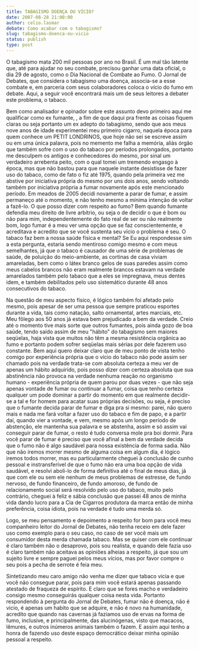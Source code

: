 ```yaml
---
title: TABAGISMO DOENÇA OU VÍCIO?
date: 2007-08-28 21:00:00
author: celio.lasmar
debate: Como acabar com o tabagismo?
slug: tabagismo-doenca-ou-vicio
status: publish 
type: post
---
```


O tabagismo mata 200 mil pessoas por ano no Brasil. É um mal tão latente que, até para ajudar no seu combate, precisou ganhar uma data oficial, o dia 29 de agosto, como o Dia Nacional de Combate ao Fumo. O Jornal de Debates, que considera o tabagismo uma doença, associa-se a esse combate e, em parceria com seus colaboradores coloca o vício do fumo em debate. Aqui, a seguir você encontrará mais um de seus leitores a debater este problema, o tabaco.   

  

Bem como analisador e opinador sobre este assunto devo primeiro aqui me qualificar como ex fumante, , a fim de que daqui pra frente as coisas fiquem claras ou seja portanto um ex adepto do tabagismo, sendo que aos meus nove anos de idade experimentei meu primeiro cigarro, naquela época para quem conhece um PETIT LONDRINOS, que hoje não sei se escreve assim ou em uma única palavra, pois no memento me falha a memória, aliàs órgão que também sofre com o uso do tabaco por períodos prolongados, portanto me desculpem os antigos e conhecedores do mesmo, por sinal um verdadeiro arrebenta peito, com o qual tomei um tremendo engasgo à época, mas que não bastou para que naquele instante desistisse de fazer uso do tabaco, como de fato o fiz até 1975, quando pela primeira vez me abstive por iniciativa própria do mesmo por uns dois anos, sendo voltando também por iniciativa própria a fumar novamente após este mencionado período. Em meados de 2005 decidi novamente a parar de fumar, e assim permaneço até o momento, e não tenho mesmo a mínima intenção de voltar a fazê-lo. O que posso dizer com respeito ao fumo? Bem quando fumante defendia meu direito de livre arbítrio, ou seja o de decidir o que é bom ou não para mim, independentemente do fato real de ser ou não realmente bom, logo fumar é a meu ver uma opção que se faz conscientemente, e acreditava e acredito que se você sustenta seu vício o problema é seu. O tabaco faz bem a nossa saúde física e mental? Se Eu aqui respondesse sim a esta pergunta, estaria sendo mentiroso comigo mesmo e com meus semelhantes, já que o tabaco é causador de uma série de problemas de saúde, de poluição do meio-ambiente, as cortinas de casa viviam amareladas, bem como o látex branco gelos de suas paredes assim como meus cabelos brancos não eram realmente brancos estavam na verdade amarelados também pelo tabaco que a eles se impregnava, meus dentes idem, e também debilitados pelo uso sistemático durante 48 anos consecutivos do tabaco.  

Na questão de meu aspecto físico, é lógico também foi afetado pelo mesmo, pois apesar de ser uma pessoa que sempre praticou esportes durante a vida, tais como natação, salto ornamental, artes marciais, etc. Meu fôlego aos 50 anos já estava bem prejudicado a bem da verdade. Creio até o momento tive mais sorte que outros fumantes, pois ainda gozo de boa saúde, tendo saído assim de meu "hábito" do tabagismo sem maiores seqüelas, haja vista que muitos não têm a mesma resistência orgânica ao fumo e portanto podem sofrer seqüelas mais sérias por dele fazerem uso constante. Bem aqui quero deixar claro que de meu ponto de vista tenho comigo por experiência própria que o vício do tabaco não pode assim ser chamado pois na verdade trata-se com absoluta certeza a meu ver de apenas um hábito adquirido, pois posso dizer com certeza absoluta que sua abstinência não provoca na verdade nenhuma reação no organismo humano - experiência própria de quem parou por duas vezes - que não seja apenas vontade de fumar ou continuar a fumar, coisa que tenho certeza qualquer um pode dominar a partir do momento em que realmente decidir-se a tal e for homem para acatar suas próprias decisões, ou seja, é preciso que o fumante decida parar de fumar e diga pra si mesmo: parei, não quero mais e nada me fará voltar a fazer uso do tabaco e fim de papo, e a partir daí, quando vier a vontade, e vem, mesmo após um longo período de abstenção, ele mantenha sua palavra e se abstenha, assim e só assim vai conseguir parar de fumar, o resto é tudo conversa mole pra boi dormir. Para você parar de fumar é preciso que você afinal a bem da verdade decida que o fumo não é algo saudável para nossa existência de forma sadia. Não que não iremos morrer mesmo de alguma coisa em algum dia, é lógico iremos todos morrer, mas eu particularmente cheguei à conclusão de cunho pessoal e instransferível de que o fumo não era uma boa opção de vida saudável, e resolvi aboli-lo de forma definitiva até o final de meus dias, já que com ele ou sem ele nenhum de meus problemas de estresse, de fundo nervoso, de fundo financeiro, de fundo amoroso, de fundo de relacionamento social será resolvido pelo uso do tabaco, muito pelo contrário, cheguei à feliz e sábia conclusão que passei 48 anos de minha vida dando lucro para a Cia de Cigarros produtora da marca então de minha preferência, coisa idiota, pois na verdade é tudo uma merda só.  

Logo, se meu pensamento e depoimento a respeito for bom para você meu companheiro leitor do Jornal de Debates, não tenha receio em dele fazer uso como exemplo para o seu caso, no caso de ser você mais um consumidor desta merda chamada tabaco. Mas se quiser com ele continuar é claro também não o desaprovo, pois sou realista, e quando dele fazia uso é claro também não aceitava as opiniões alheias a respeito, já que sou um sujeito livre e sempre paguei pelos meus vícios, mas por favor compre o seu pois a pecha de serrote é feia meu.  

Sintetizando meu caro amigo não venha me dizer que tabaco vicia e que você não consegue parar, pois para mim você estará apenas passando atestado de fraqueza de espírito. E claro que se fores macho e verdadeiro consigo mesmo conseguirás qualquer coisa nesta vida. Portanto respondendo à pergunta do Jornal de Debates, fumar não é doença, não é vicio, é apenas um habito que se adquire, e não é novo na humanidade, acredito que quando nas cavernas já fazíamos uso de ervas na forma de fumo, inclusive, e principalmente, das alucinógenas, visto que macacos, lêmures, e outros inúmeros animais também o fazem. E assim aqui tenho a honra de fazendo uso deste espaço democrático deixar minha opinião pessoal a respeito.  

  

